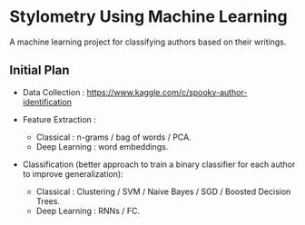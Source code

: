 # Stylometry Using Machine Learning

A machine learning project for classifying authors based on their writings.

## Initial Plan

-   Data Collection : https://www.kaggle.com/c/spooky-author-identification

-   Feature Extraction : 
    -   Classical : n-grams / bag of words / PCA.
    -   Deep Learning : word embeddings.

-   Classification (better approach to train a binary classifier for each author to improve generalization):
    -   Classical : Clustering / SVM / Naive Bayes / SGD / Boosted Decision Trees.
    -   Deep Learning : RNNs / FC.
